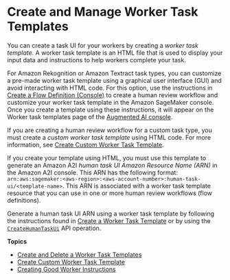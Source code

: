 # Create and Manage Worker Task Templates<a name="a2i-instructions-overview"></a>

You can create a task UI for your workers by creating a *worker task template*\. A worker task template is an HTML file that is used to display your input data and instructions to help workers complete your task\.

For Amazon Rekognition or Amazon Textract task types, you can customize a pre\-made worker task template using a graphical user interface \(GUI\) and avoid interacting with HTML code\. For this option, use the instructions in [Create a Flow Definition \(Console\)](a2i-create-flow-definition.md#a2i-create-human-review-console) to create a human review workflow and customize your worker task template in the Amazon SageMaker console\. Once you create a template using these instructions, it will appear on the Worker task templates page of the [Augmented AI console](https://console.aws.amazon.com/a2i/)\.

If you are creating a human review workflow for a custom task type, you must create a *custom worker task template* using HTML code\. For more information, see [Create Custom Worker Task Template](a2i-custom-templates.md)\. 

If you create your template using HTML, you must use this template to generate an Amazon A2I *human task UI Amazon Resource Name \(ARN\)* in the Amazon A2I console\. This ARN has the following format: `arn:aws:sagemaker:<aws-region>:<aws-account-number>:human-task-ui/<template-name>`\. This ARN is associated with a worker task template resource that you can use in one or more human review workflows \(flow definitions\)\.

Generate a human task UI ARN using a worker task template by following the instructions found in [Create a Worker Task Template](a2i-worker-template-console.md#a2i-create-worker-template-console) or by using the [ `CreateHumanTaskUi`](https://docs.aws.amazon.com/sagemaker/latest/APIReference/API_CreateHumanTaskUi.html) API operation\.

**Topics**
+ [Create and Delete a Worker Task Templates](a2i-worker-template-console.md)
+ [Create Custom Worker Task Template](a2i-custom-templates.md)
+ [Creating Good Worker Instructions](a2i-creating-good-instructions-guide.md)